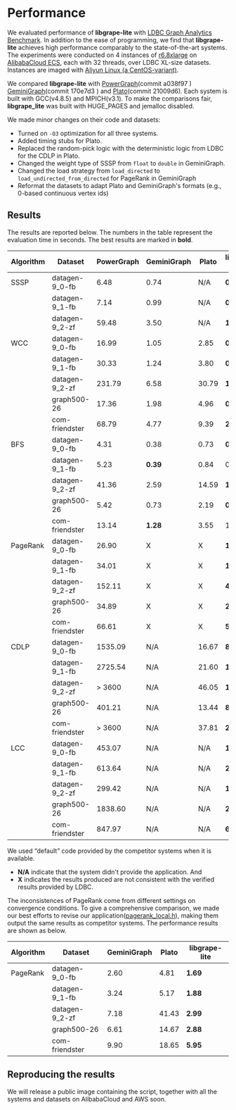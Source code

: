 # Performance

We evaluated performance of **libgrape-lite** with [LDBC Graph Analytics Benchmark](http://graphalytics.org/). In addition to the ease of programming, we find that **libgrape-lite** achieves high performance comparably to the state-of-the-art systems. The experiments were conducted on 4 instances of [r6.8xlarge](https://www.alibabacloud.com/help/doc-detail/25378.htm#d12e563) on [AlibabaCloud ECS](https://www.alibabacloud.com/product/ecs), each with 32 threads, over LDBC XL-size datasets. Instances are imaged with [Aliyun Linux (a CentOS-variant)](https://www.alibabacloud.com/help/doc-detail/111881.htm).

We compared **libgrape-lite** with [PowerGraph](https://github.com/jegonzal/PowerGraph)(commit a038f97
) [GeminiGraph](https://github.com/thu-pacman/GeminiGraph)(commit 170e7d3
) and [Plato](https://github.com/Tencent/plato)(commit 21009d6). Each system is built with GCC(v4.8.5) and MPICH(v3.1). To make the comparisons fair, **libgrape_lite** was built with HUGE_PAGES and jemalloc disabled.

We made minor changes on their code and datasets:
- Turned on `-O3` optimization for all three systems.
- Added timing stubs for Plato.
- Replaced the random-pick logic with the deterministic logic from LDBC for the CDLP in Plato.
- Changed the weight type of SSSP from `float` to `double` in GeminiGraph.
- Changed the load strategy from `load_directed` to `load_undirected_from_directed` for PageRank in GeminiGraph
- Reformat the datasets to adapt Plato and GeminiGraph's formats (e.g., 0-based continuous vertex ids)

## Results
The results are reported below. The numbers in the table represent the evaluation time in seconds. 
The best results are marked in **bold**.

| Algorithm |     Dataset    |      PowerGraph     |     GeminiGraph     |      Plato      |     libgrape-lite     |
|-----------|----------------|---------------------|---------------------|-----------------|-----------------------|
|    SSSP   | datagen-9_0-fb |        6.48         |        0.74         |  N/A  |        **0.52**           |
|           | datagen-9_1-fb |        7.14         |        0.99         |  N/A  |        **0.62**           |
|           | datagen-9_2-zf |        59.48        |        3.50         |  N/A  |        **1.85**           |
|    WCC    | datagen-9_0-fb |        16.99        |        1.05         |       2.85      |        **0.52**           |
|           | datagen-9_1-fb |        30.33        |        1.24         |       3.80      |        **0.60**           |
|           | datagen-9_2-zf |        231.79       |        6.58         |       30.79     |        **1.77**           |
|           | graph500-26    |        17.36       |        1.98         |       4.96      |        **0.90**           |
|           | com-friendster |        68.79       |        4.77         |       9.39      |        **2.40**           |
|    BFS    | datagen-9_0-fb |        4.31         |        0.38         |      0.73       |        **0.31**           |
|           | datagen-9_1-fb |        5.23         |        **0.39**         |      0.84       |        0.42           |
|           | datagen-9_2-zf |        41.36        |        2.59         |      14.59      |        **1.47**           |
|           | graph500-26    |        5.42         |        0.73         |      2.19       |        **0.60**           |
|           | com-friendster |        13.14        |        **1.28**         |      3.55       |        1.40           |
|  PageRank | datagen-9_0-fb |        26.90        |  X    |      X   |    **1.61**    |
|           | datagen-9_1-fb |        34.01        |  X    |      X   |    **1.99**    |
|           | datagen-9_2-zf |        152.11       |  X    |      X   |    **4.00**    |
|           | graph500-26    |        34.89        |  X    |      X   |    **2.95**    |
|           | com-friendster |        66.61        |  X    |      X   |    **5.91**    |
|    CDLP   | datagen-9_0-fb |        1535.09      |  N/A    |     16.67   |    **8.49**    |
|           | datagen-9_1-fb |        2725.54      |  N/A    |     21.60   |    **10.78**   |
|           | datagen-9_2-zf |        > 3600       |  N/A    |     46.05   |    **17.17**   |
|           | graph500-26    |        401.21       |  N/A    |     13.44   |    **8.50**    |
|           | com-friendster |        > 3600       |  N/A    |     37.81   |    **20.17**   |
|    LCC    | datagen-9_0-fb |        453.07       |      N/A            |      N/A      |         **16.53**       |
|           | datagen-9_1-fb |        613.64       |      N/A            |      N/A      |         **20.83**       |
|           | datagen-9_2-zf |        299.42       |      N/A            |      N/A      |         **19.81**       |
|           | graph500-26    |        1838.60      |      N/A            |      N/A      |         **232.50**      |
|           | com-friendster |        847.97       |      N/A            |      N/A      |         **68.52**       |


We used “default” code provided by the competitor systems when it is available. 
- **N/A** indicate that the system didn't provide the application. And
- **X**  indicates the results produced are not consistent with the verified results provided by LDBC.

The inconsistences of PageRank come from different settings on convergence conditions. 
To give a comprehensive comparison, we made our best efforts to revise our application([pagerank_local.h](examples/analytical_apps/pagerank/pagerank_local.h)), making them output the same results as competitor systems.
The performance results are shown as below. 

| Algorithm |     Dataset    |     GeminiGraph     |        Plato        | libgrape-lite   |
|-----------|----------------|---------------------|---------------------|---------------------|
|  PageRank | datagen-9_0-fb |        2.60         |        4.81         |      **1.69**       |
|           | datagen-9_1-fb |        3.24         |        5.17         |      **1.88**       |
|           | datagen-9_2-zf |        7.18         |        41.43        |      **2.99**       |
|           | graph500-26    |        6.61         |        14.67        |      **2.88**       |
|           | com-friendster |        9.90         |        18.65        |      **5.95**       |


## Reproducing the results

We will release a public image containing the script, together with all the systems and datasets on AlibabaCloud and AWS soon.

